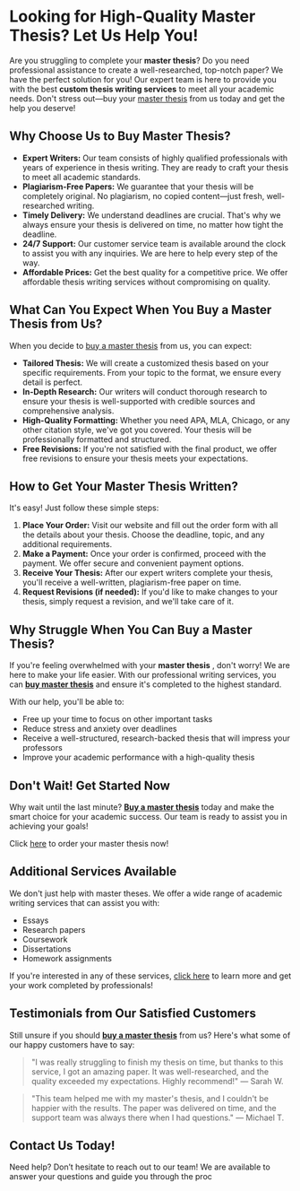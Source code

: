 # Looking for High-Quality Master Thesis? Let Us Help You!

Are you struggling to complete your **master thesis**? Do you need professional assistance to create a well-researched, top-notch paper? We have the perfect solution for you! Our expert team is here to provide you with the best **custom thesis writing services** to meet all your academic needs. Don't stress out—buy your [master thesis](https://tinyurl.com/topessay?keyword=buy+master+thesis) from us today and get the help you deserve!

## Why Choose Us to Buy Master Thesis?

- **Expert Writers:** Our team consists of highly qualified professionals with years of experience in thesis writing. They are ready to craft your thesis to meet all academic standards.
- **Plagiarism-Free Papers:** We guarantee that your thesis will be completely original. No plagiarism, no copied content—just fresh, well-researched writing.
- **Timely Delivery:** We understand deadlines are crucial. That's why we always ensure your thesis is delivered on time, no matter how tight the deadline.
- **24/7 Support:** Our customer service team is available around the clock to assist you with any inquiries. We are here to help every step of the way.
- **Affordable Prices:** Get the best quality for a competitive price. We offer affordable thesis writing services without compromising on quality.

## What Can You Expect When You Buy a Master Thesis from Us?

When you decide to [buy a master thesis](https://tinyurl.com/topessay?keyword=buy+master+thesis) from us, you can expect:

- **Tailored Thesis:** We will create a customized thesis based on your specific requirements. From your topic to the format, we ensure every detail is perfect.
- **In-Depth Research:** Our writers will conduct thorough research to ensure your thesis is well-supported with credible sources and comprehensive analysis.
- **High-Quality Formatting:** Whether you need APA, MLA, Chicago, or any other citation style, we've got you covered. Your thesis will be professionally formatted and structured.
- **Free Revisions:** If you're not satisfied with the final product, we offer free revisions to ensure your thesis meets your expectations.

## How to Get Your Master Thesis Written?

It's easy! Just follow these simple steps:

1. **Place Your Order:** Visit our website and fill out the order form with all the details about your thesis. Choose the deadline, topic, and any additional requirements.
2. **Make a Payment:** Once your order is confirmed, proceed with the payment. We offer secure and convenient payment options.
3. **Receive Your Thesis:** After our expert writers complete your thesis, you'll receive a well-written, plagiarism-free paper on time.
4. **Request Revisions (if needed):** If you'd like to make changes to your thesis, simply request a revision, and we'll take care of it.

## Why Struggle When You Can Buy a Master Thesis?

If you're feeling overwhelmed with your **master thesis** , don't worry! We are here to make your life easier. With our professional writing services, you can [**buy master thesis**](https://tinyurl.com/topessay?keyword=buy+master+thesis) and ensure it's completed to the highest standard.

With our help, you'll be able to:

- Free up your time to focus on other important tasks
- Reduce stress and anxiety over deadlines
- Receive a well-structured, research-backed thesis that will impress your professors
- Improve your academic performance with a high-quality thesis

## Don't Wait! Get Started Now

Why wait until the last minute? [**Buy a master thesis**](https://tinyurl.com/topessay?keyword=buy+master+thesis) today and make the smart choice for your academic success. Our team is ready to assist you in achieving your goals!

Click [here](https://tinyurl.com/topessay?keyword=buy+master+thesis) to order your master thesis now!

## Additional Services Available

We don't just help with master theses. We offer a wide range of academic writing services that can assist you with:

- Essays
- Research papers
- Coursework
- Dissertations
- Homework assignments

If you're interested in any of these services, [click here](https://tinyurl.com/topessay?keyword=buy+master+thesis) to learn more and get your work completed by professionals!

## Testimonials from Our Satisfied Customers

Still unsure if you should [**buy a master thesis**](https://tinyurl.com/topessay?keyword=buy+master+thesis) from us? Here's what some of our happy customers have to say:

> "I was really struggling to finish my thesis on time, but thanks to this service, I got an amazing paper. It was well-researched, and the quality exceeded my expectations. Highly recommend!" — Sarah W.

> "This team helped me with my master's thesis, and I couldn't be happier with the results. The paper was delivered on time, and the support team was always there when I had questions." — Michael T.

## Contact Us Today!

Need help? Don’t hesitate to reach out to our team! We are available to answer your questions and guide you through the proc
